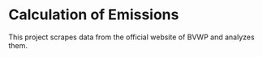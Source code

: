 # Calculation of Emissions
This project scrapes data from the official website of BVWP and analyzes them.
